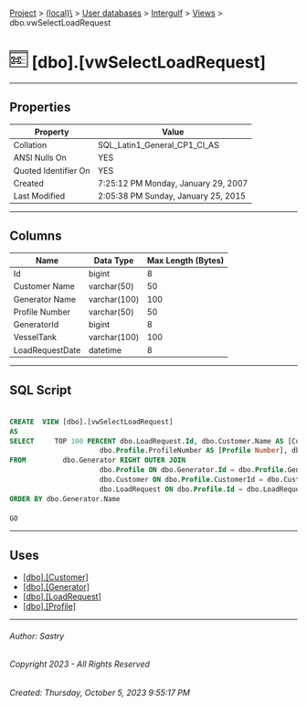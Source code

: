#### 

[Project](../../../../index.md) > [(local)\\](../../../index.md) > [User databases](../../index.md) > [Intergulf](../index.md) > [Views](Views.md) > dbo.vwSelectLoadRequest

# ![Views](../../../../Images/View32.png) [dbo].[vwSelectLoadRequest]

---

## <a name="#properties"></a>Properties

| Property | Value |
|---|---|
| Collation | SQL_Latin1_General_CP1_CI_AS |
| ANSI Nulls On | YES |
| Quoted Identifier On | YES |
| Created | 7:25:12 PM Monday, January 29, 2007 |
| Last Modified | 2:05:38 PM Sunday, January 25, 2015 |


---

## <a name="#columns"></a>Columns

| Name | Data Type | Max Length (Bytes) |
|---|---|---|
| Id | bigint | 8 |
| Customer Name | varchar(50) | 50 |
| Generator Name | varchar(100) | 100 |
| Profile Number | varchar(50) | 50 |
| GeneratorId | bigint | 8 |
| VesselTank | varchar(100) | 100 |
| LoadRequestDate | datetime | 8 |


---

## <a name="#sqlscript"></a>SQL Script

```sql

CREATE  VIEW [dbo].[vwSelectLoadRequest]
AS
SELECT     TOP 100 PERCENT dbo.LoadRequest.Id, dbo.Customer.Name AS [Customer Name], dbo.Generator.Name AS [Generator Name], 
                      dbo.Profile.ProfileNumber AS [Profile Number], dbo.Profile.GeneratorId, dbo.LoadRequest.VesselTank, dbo.LoadRequest.LoadRequestDate
FROM         dbo.Generator RIGHT OUTER JOIN
                      dbo.Profile ON dbo.Generator.Id = dbo.Profile.GeneratorId LEFT OUTER JOIN
                      dbo.Customer ON dbo.Profile.CustomerId = dbo.Customer.Id RIGHT OUTER JOIN
                      dbo.LoadRequest ON dbo.Profile.Id = dbo.LoadRequest.ProfileId
ORDER BY dbo.Generator.Name

GO

```


---

## <a name="#uses"></a>Uses

* [[dbo].[Customer]](../Tables/dbo_Customer.md)
* [[dbo].[Generator]](../Tables/dbo_Generator.md)
* [[dbo].[LoadRequest]](../Tables/dbo_LoadRequest.md)
* [[dbo].[Profile]](../Tables/dbo_Profile.md)


---

###### Author:  Sastry

###### Copyright 2023 - All Rights Reserved

###### Created: Thursday, October 5, 2023 9:55:17 PM

